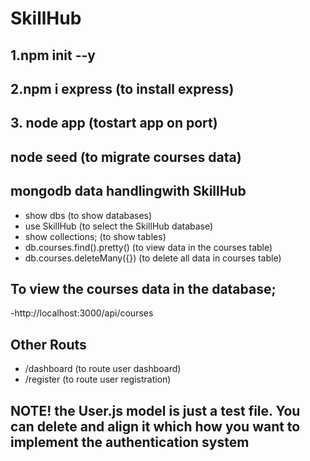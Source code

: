 # SkillHub

## 1.npm init --y

## 2.npm i express (to install express)

## 3. node app (tostart app on port)

## node seed (to migrate courses data)

## mongodb data handlingwith SkillHub

- show dbs (to show databases)
- use SkillHub (to select the SkillHub database)
- show collections; (to show tables)
- db.courses.find().pretty() (to view data in the courses table)
- db.courses.deleteMany({}) (to delete all data in courses table)

## To view the courses data in the database;

-http://localhost:3000/api/courses

## Other Routs

- /dashboard (to route user dashboard)
- /register (to route user registration)

## NOTE! the User.js model is just a test file. You can delete and align it which how you want to implement the authentication system

